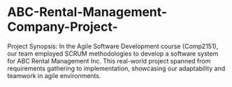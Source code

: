 # ABC-Rental-Management-Company-Project-
Project Synopsis: In the Agile Software Development course (Comp2151), our team employed SCRUM methodologies to develop a software system for ABC Rental Management Inc. This real-world project spanned from requirements gathering to implementation, showcasing our adaptability and teamwork in agile environments.
